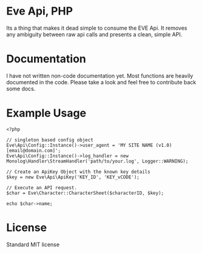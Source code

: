 # Eve Api, PHP

Its a thing that makes it dead simple to consume the EVE Api. 
It removes any ambiguity between raw api calls and presents a clean, simple API.

# Documentation

I have not written non-code documentation yet. Most functions are heavily documented in the code. 
Please take a look and feel free to contribute back some docs.

# Example Usage

    <?php
    
    // singleton based config object
    Eve\Api\Config::Instance()->user_agent = 'MY SITE NAME (v1.0) [email@domain.com]';
    Eve\Api\Config::Instance()->log_handler = new Monolog\Handler\StreamHandler('path/to/your.log', Logger::WARNING);
    
    // Create an ApiKey Object with the known key details
    $key = new Eve\Api\ApiKey('KEY_ID', 'KEY_vCODE');
    
    // Execute an API request.
    $char = Eve\Character::CharacterSheet($characterID, $key);
    
    echo $char->name;

# License

Standard MIT license
